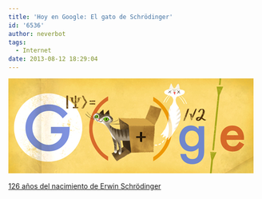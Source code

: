 ```yaml
---
title: 'Hoy en Google: El gato de Schrödinger'
id: '6536'
author: neverbot
tags:
  - Internet
date: 2013-08-12 18:29:04
---
```


[![126 años del nacimiento de Erwin Schrödinger](./hoy-en-google-el-gato-de-schrodinger/erwin_schrdingers_126th_birthday.jpg)](http://localhost:8000/wp-content/uploads/2013/08/erwin_schrdingers_126th_birthday.jpg)

[126 años del nacimiento de Erwin Schrödinger](https://www.google.com/search?q=Erwin+Schr%C3%B6dinger&oi=ddle)